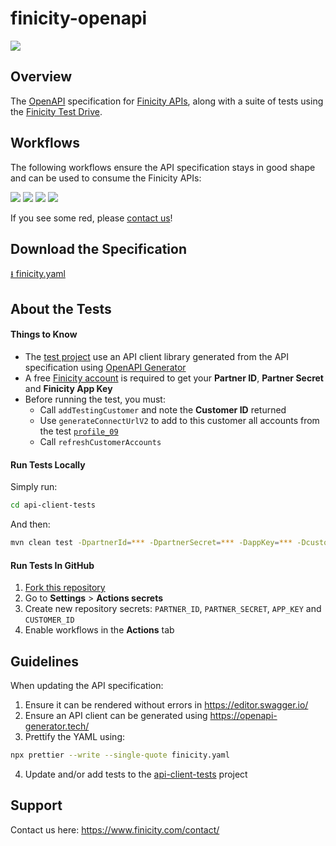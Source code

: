 # finicity-openapi
[![](https://prod-finweb-frontend.s3-us-west-2.amazonaws.com/wp-content/uploads/20210512010711/Finicity_mc-logo-400x162.png)](https://www.finicity.com/)

## Overview

The [OpenAPI](https://swagger.io/specification/) specification for [Finicity APIs](https://docs.finicity.com/), along with a suite of tests using the [Finicity Test Drive](https://signup.finicity.com/).

## Workflows

The following workflows ensure the API specification stays in good shape and can be used to consume the Finicity APIs:

[![](https://github.com/FY-Dev-Relations/finicity-openapi/actions/workflows/swagger-editor.yml/badge.svg)](https://github.com/FY-Dev-Relations/finicity-openapi/actions/workflows/swagger-editor.yml)
[![](https://github.com/FY-Dev-Relations/finicity-openapi/actions/workflows/openapi-generator.yml/badge.svg)](https://github.com/FY-Dev-Relations/finicity-openapi/actions/workflows/openapi-generator.yml)
[![](https://github.com/FY-Dev-Relations/finicity-openapi/actions/workflows/integration.yml/badge.svg)](https://github.com/FY-Dev-Relations/finicity-openapi/actions/workflows/integration.yml)
[![](https://github.com/FY-Dev-Relations/finicity-openapi/actions/workflows/prettier.yml/badge.svg)](https://github.com/FY-Dev-Relations/finicity-openapi/actions/workflows/prettier.yml)

If you see some red, please [contact us](https://www.finicity.com/contact/)!

## Download the Specification
[⭳ finicity.yaml](./finicity.yaml)

## About the Tests
#### Things to Know

* The [test project](./api-client-tests) use an API client library generated from the API specification using [OpenAPI Generator](https://openapi-generator.tech/)
* A free [Finicity account](https://signup.finicity.com/) is required to get your **Partner ID**, **Partner Secret** and **Finicity App Key**
* Before running the test, you must:
   * Call `addTestingCustomer` and note the **Customer ID** returned
   * Use `generateConnectUrlV2` to add to this customer all accounts from the test [`profile_09`](https://docs.finicity.com/test-the-apis/#test-the-apis-3)
   * Call `refreshCustomerAccounts`

#### Run Tests Locally

Simply run:
```sh
cd api-client-tests
```

And then:
```sh
mvn clean test -DpartnerId=*** -DpartnerSecret=*** -DappKey=*** -DcustomerId=***
```

#### Run Tests In GitHub

1. [Fork this repository](https://github.com/FY-Dev-Relations/finicity-openapi/fork)
2. Go to **Settings** > **Actions secrets**
3. Create new repository secrets: `PARTNER_ID`, `PARTNER_SECRET`, `APP_KEY` and `CUSTOMER_ID`
4. Enable workflows in the **Actions** tab

## Guidelines

When updating the API specification:
1. Ensure it can be rendered without errors in https://editor.swagger.io/
2. Ensure an API client can be generated using https://openapi-generator.tech/
3. Prettify the YAML using:
```sh
npx prettier --write --single-quote finicity.yaml
```
4. Update and/or add tests to the [api-client-tests](./api-client-tests) project

## Support

Contact us here: https://www.finicity.com/contact/